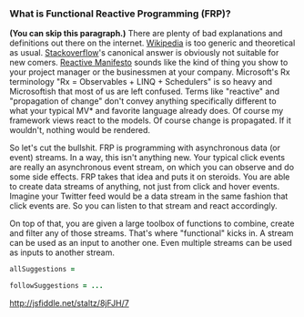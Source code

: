 ### What is Functional Reactive Programming (FRP)?

**(You can skip this paragraph.)** There are plenty of bad explanations and definitions out there on the internet. [Wikipedia](https://en.wikipedia.org/wiki/Functional_reactive_programming) is too generic and theoretical as usual. [Stackoverflow](http://stackoverflow.com/questions/1028250/what-is-functional-reactive-programming)'s canonical answer is obviously not suitable for new comers. [Reactive Manifesto](http://www.reactivemanifesto.org/) sounds like the kind of thing you show to your project manager or the businessmen at your company. Microsoft's Rx terminology "Rx = Observables + LINQ + Schedulers" is so heavy and Microsoftish that most of us are left confused. Terms like "reactive" and "propagation of change" don't convey anything specifically different to what your typical MV* and favorite language already does. Of course my framework views react to the models. Of course change is propagated. If it wouldn't, nothing would be rendered.

So let's cut the bullshit. FRP is programming with asynchronous data (or event) streams. In a way, this isn't anything new. Your typical click events are really an asynchronous event stream, on which you can observe and do some side effects. FRP takes that idea and puts it on steroids. You are able to create data streams of anything, not just from click and hover events. Imagine your Twitter feed would be a data stream in the same fashion that click events are. So you can listen to that stream and react accordingly.

On top of that, you are given a large toolbox of functions to combine, create and filter any of those streams. That's where "functional" kicks in. A stream can be used as an input to another one. Even multiple streams can be used as inputs to another stream.

```coffeescript
allSuggestions = 

followSuggestions = ...

```

http://jsfiddle.net/staltz/8jFJH/7